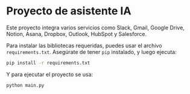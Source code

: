 # Proyecto de asistente IA

Este proyecto integra varios servicios como Slack, Gmail, Google Drive, Notion, Asana, Dropbox, Outlook, HubSpot y Salesforce.

Para instalar las bibliotecas requeridas, puedes usar el archivo `requirements.txt`. Asegúrate de tener `pip` instalado, y luego ejecuta:

```bash
pip install -r requirements.txt
```
Y para ejecutar el proyecto se usa:

```bash
python main.py
```